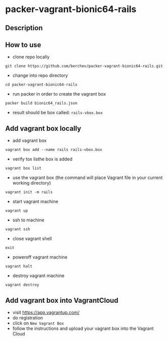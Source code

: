 # packer-vagrant-bionic64-rails

## Description

## How to use
- clone repo locally
```
git clone https://github.com/berchev/packer-vagrant-bionic64-rails.git
```
- change into repo directory
```
cd packer-vagrant-bionic64-rails
```
- run packer in order to create the vagrant box
```
packer build bionic64_rails.json
```
- result should be box called: `rails-vbox.box`

## Add vagrant box locally
- add vagrant box 
```
vagrant box add --name rails rails-vbox.box
```
- verify tox listhe box is added
```
vagrant box list
```
- use the vagrant box (the command will place Vagrant file in your current working directory)
```
vagrant init -m rails
```
- start vagrant machine
```
vagrant up
```
- ssh to machine
```
vagrant ssh
```
- close vagrant shell
```
exit
```
- poweroff vagrant machine
```
vagrant halt
```
- destroy vagrant machine
```
vagrant destroy
```

## Add vagrant box into VagrantCloud
- visit https://app.vagrantup.com/
- do registration
- click on `New Vagrant Box`
- follow the instructions and upload your vagrant box into the Vagrant Cloud
